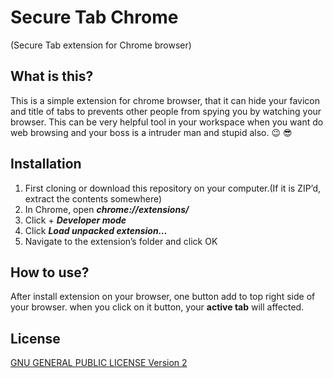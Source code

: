 # Secure Tab Chrome
(Secure Tab extension for Chrome browser)

## What is this?

This is a simple extension for chrome browser, that it can hide your favicon and title of tabs to prevents other people from spying you by watching your browser. This can be very helpful tool in your workspace when you want do web browsing and your boss is a intruder man and stupid also. :wink: :sunglasses:

## Installation

1. First cloning or download this repository on your computer.(If it is ZIP’d, extract the contents somewhere)
2. In Chrome, open **_chrome://extensions/_**
3. Click + **_Developer mode_**
4. Click **_Load unpacked extension…_**
5. Navigate to the extension’s folder and click OK

## How to use?

After install extension on your browser, one button add to top right side of your browser. when you click on it button, your **active tab** will affected.

## License

[GNU GENERAL PUBLIC LICENSE Version 2](https://www.gnu.org/licenses/old-licenses/gpl-2.0.en.html)
